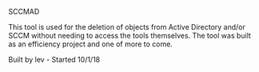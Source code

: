 SCCMAD

This tool is used for the deletion of objects from Active Directory and/or SCCM without needing to access the tools themselves. The tool was built as an efficiency project and one of more to come. 

Built by lev - Started 10/1/18
